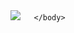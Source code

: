 <html>
  <head>
    <title>this is my picture page</title>
    <meta http-equiv="refresh" content="1; url=Orderfile.html">
      </head>
  <body>
<img src='https://www.mhcautomation.com/wp-content/uploads/2022/03/invoice-example.png'
     
       </body>
</html>
